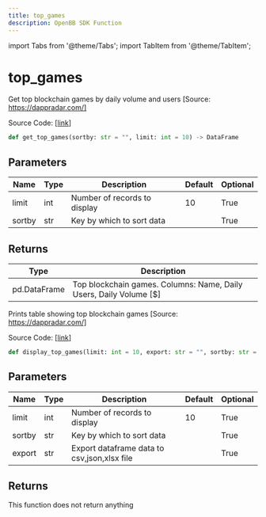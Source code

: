 ```yaml
---
title: top_games
description: OpenBB SDK Function
---
```


import Tabs from '@theme/Tabs';
import TabItem from '@theme/TabItem';

# top_games

<Tabs>
<TabItem value="model" label="Model" default>

Get top blockchain games by daily volume and users [Source: https://dappradar.com/]

Source Code: [[link](https://github.com/OpenBB-finance/OpenBBTerminal/tree/main/openbb_terminal/cryptocurrency/discovery/dappradar_model.py#L165)]

```python
def get_top_games(sortby: str = "", limit: int = 10) -> DataFrame
```
## Parameters

| Name | Type | Description | Default | Optional |
| ---- | ---- | ----------- | ------- | -------- |
| limit | int | Number of records to display | 10 | True |
| sortby | str | Key by which to sort data |  | True |

## Returns

| Type | Description |
| ---- | ----------- |
| pd.DataFrame | Top blockchain games. Columns: Name, Daily Users, Daily Volume [$] |



</TabItem>
<TabItem value="view" label="View">

Prints table showing top blockchain games [Source: https://dappradar.com/]

Source Code: [[link](https://github.com/OpenBB-finance/OpenBBTerminal/tree/main/openbb_terminal/cryptocurrency/discovery/dappradar_view.py#L61)]

```python
def display_top_games(limit: int = 10, export: str = "", sortby: str = "") -> None
```
## Parameters

| Name | Type | Description | Default | Optional |
| ---- | ---- | ----------- | ------- | -------- |
| limit | int | Number of records to display | 10 | True |
| sortby | str | Key by which to sort data |  | True |
| export | str | Export dataframe data to csv,json,xlsx file |  | True |

## Returns

This function does not return anything



</TabItem>
</Tabs>